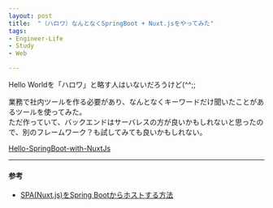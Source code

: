 ```yaml
---
layout: post
title:  "（ハロワ）なんとなくSpringBoot + Nuxt.jsをやってみた"
tags:
- Engineer-Life
- Study
- Web

---
```


Hello Worldを「ハロワ」と略す人はいないだろうけど(^^;;

業務で社内ツールを作る必要があり、なんとなくキーワードだけ聞いたことがあるツールを使ってみた。  
ただ作っていて、バックエンドはサーバレスの方が良いかもしれないと思ったので、別のフレームワーク？も試してみても良いかもしれない。

[Hello-SpringBoot-with-NuxtJs](https://github.com/WataruSuzuki/Hello-SpringBoot-with-NuxtJs)

----------

#### 参考
- [SPA(Nuxt.js)をSpring Bootからホストする方法](https://qiita.com/yushi_koga/items/65e94a97af1d0b0dc8b1)
